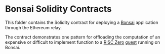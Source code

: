 # Bonsai Solidity Contracts

This folder contains the Solidity contract for deploying a [Bonsai] application through the Ethereum relay. 

The contract demonstrates one pattern for offloading the computation of an expensive or difficult to implement function to a [RISC Zero] [guest] running on Bonsai.

[Bonsai]: https://dev.bonsai.xyz
[offloading the computation]: https://twitter.com/RiscZero/status/1677316664772132864
[RISC Zero]: https://risczero.com
[guest]: ../methods/guest/src/bin/
